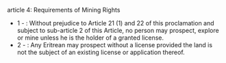 article 4: Requirements of Mining Rights 

<ul>
			<li>1 - : Without prejudice to Article 21 (1) and 22 of this proclamation and subject to sub-article 2 of this Article, no person may prospect, explore or mine unless he is the holder of a granted license. <ul>
			</ul></li>			<li>2 - : Any Eritrean may prospect without a license provided the land is not the subject of an existing license or application thereof. <ul>
			</ul></li></ul>